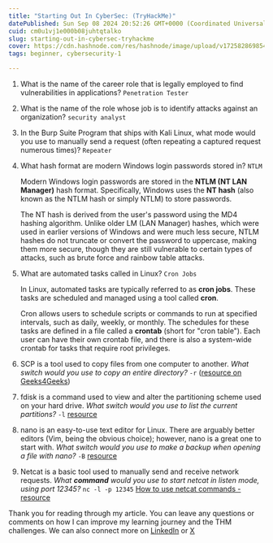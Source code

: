 ```yaml
---
title: "Starting Out In CyberSec: (TryHackMe)"
datePublished: Sun Sep 08 2024 20:52:26 GMT+0000 (Coordinated Universal Time)
cuid: cm0u1vj1e000b08juhtqtalko
slug: starting-out-in-cybersec-tryhackme
cover: https://cdn.hashnode.com/res/hashnode/image/upload/v1725828698548/43a2ad18-f918-4e85-9295-28091d4c8e2b.png
tags: beginner, cybersecurity-1

---
```


1. What is the name of the career role that is legally employed to find vulnerabilities in applications? `Penetration Tester`
    
2. What is the name of the role whose job is to identify attacks against an organization? `security analyst`
    
3. In the Burp Suite Program that ships with Kali Linux, what mode would you use to manually send a request (often repeating a captured request numerous times)? `Repeater`
    
4. What hash format are modern Windows login passwords stored in? `NTLM`
    
    Modern Windows login passwords are stored in the **NTLM (NT LAN Manager)** hash format. Specifically, Windows uses the **NT hash** (also known as the NTLM hash or simply NTLM) to store passwords.
    
    The NT hash is derived from the user's password using the MD4 hashing algorithm. Unlike older LM (LAN Manager) hashes, which were used in earlier versions of Windows and were much less secure, NTLM hashes do not truncate or convert the password to uppercase, making them more secure, though they are still vulnerable to certain types of attacks, such as brute force and rainbow table attacks.
    
5. What are automated tasks called in Linux? `Cron Jobs`
    
    In Linux, automated tasks are typically referred to as **cron jobs**. These tasks are scheduled and managed using a tool called **cron**.
    
    Cron allows users to schedule scripts or commands to run at specified intervals, such as daily, weekly, or monthly. The schedules for these tasks are defined in a file called a **crontab** (short for "cron table"). Each user can have their own crontab file, and there is also a system-wide crontab for tasks that require root privileges.
    
6. SCP is a tool used to copy files from one computer to another. *What switch would you use to copy an entire directory?* `-r` ([resource on Geeks4Geeks](https://www.geeksforgeeks.org/scp-command-in-linux-with-examples/))
    
7. fdisk is a command used to view and alter the partitioning scheme used on your hard drive. *What switch would you use to list the current partitions?* `-l` [resource](https://brainly.com/question/31837087)
    
8. nano is an easy-to-use text editor for Linux. There are arguably better editors (Vim, being the obvious choice); however, nano is a great one to start with. *What switch would you use to make a backup when opening a file with nano?* `-B` [resource](https://www.linode.com/docs/guides/use-nano-text-editor-commands/)
    
9. Netcat is a basic tool used to manually send and receive network requests. *What* ***command*** *would you use to start netcat in listen mode, using port 12345?* `nc -l -p 12345` [How to use netcat commands - resource](https://www.varonis.com/blog/netcat-commands#:~:text=Netcat%20Command%20Syntax&text=By%20default%2C%20the%20Netcat%20tool,turn%20on%20full%20debugging%20mode)
    

Thank you for reading through my article. You can leave any questions or comments on how I can improve my learning journey and the THM challenges. We can also connect more on [LinkedIn](https://www.linkedin.com/in/sharon-jebitok) or [X](https://x.com/SharonJebitok)